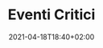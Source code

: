---
title: Eventi Critici
description: codice nero
date: 2021-04-18T18:40+02:00
draft: false
weight: 3
collapsible: true
---